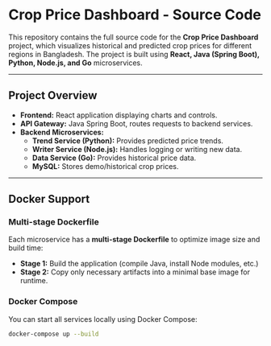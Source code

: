 # Crop Price Dashboard - Source Code

This repository contains the full source code for the **Crop Price Dashboard** project, which visualizes historical and predicted crop prices for different regions in Bangladesh. The project is built using **React, Java (Spring Boot), Python, Node.js, and Go** microservices.

---

## **Project Overview**

- **Frontend:** React application displaying charts and controls.
- **API Gateway:** Java Spring Boot, routes requests to backend services.
- **Backend Microservices:**
  - **Trend Service (Python):** Provides predicted price trends.
  - **Writer Service (Node.js):** Handles logging or writing new data.
  - **Data Service (Go):** Provides historical price data.
  - **MySQL:** Stores demo/historical crop prices.

---

## **Docker Support**

### Multi-stage Dockerfile
Each microservice has a **multi-stage Dockerfile** to optimize image size and build time:
- **Stage 1:** Build the application (compile Java, install Node modules, etc.)
- **Stage 2:** Copy only necessary artifacts into a minimal base image for runtime.

### Docker Compose
You can start all services locally using Docker Compose:

```bash
docker-compose up --build

